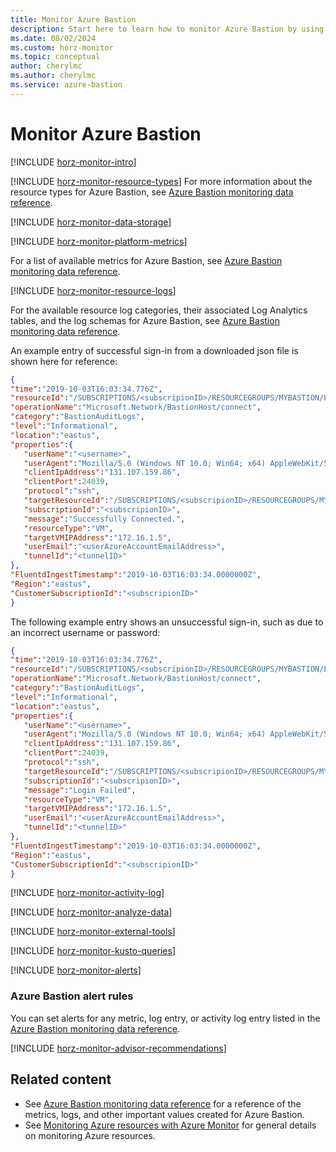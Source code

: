 ```yaml
---
title: Monitor Azure Bastion
description: Start here to learn how to monitor Azure Bastion by using Azure Monitor. Learn about available metrics and logs.
ms.date: 08/02/2024
ms.custom: horz-monitor
ms.topic: conceptual
author: cherylmc
ms.author: cherylmc
ms.service: azure-bastion
---
```


# Monitor Azure Bastion

[!INCLUDE [horz-monitor-intro](~/reusable-content/ce-skilling/azure/includes/azure-monitor/horizontals/horz-monitor-intro.md)]

[!INCLUDE [horz-monitor-resource-types](~/reusable-content/ce-skilling/azure/includes/azure-monitor/horizontals/horz-monitor-resource-types.md)]
For more information about the resource types for Azure Bastion, see [Azure Bastion monitoring data reference](monitor-bastion-reference.md).

[!INCLUDE [horz-monitor-data-storage](~/reusable-content/ce-skilling/azure/includes/azure-monitor/horizontals/horz-monitor-data-storage.md)]

[!INCLUDE [horz-monitor-platform-metrics](~/reusable-content/ce-skilling/azure/includes/azure-monitor/horizontals/horz-monitor-platform-metrics.md)]

For a list of available metrics for Azure Bastion, see [Azure Bastion monitoring data reference](monitor-bastion-reference.md#metrics).

[!INCLUDE [horz-monitor-resource-logs](~/reusable-content/ce-skilling/azure/includes/azure-monitor/horizontals/horz-monitor-resource-logs.md)]

For the available resource log categories, their associated Log Analytics tables, and the log schemas for Azure Bastion, see [Azure Bastion monitoring data reference](monitor-bastion-reference.md#resource-logs).

An example entry of successful sign-in from a downloaded json file is shown here for reference:

```json
{ 
"time":"2019-10-03T16:03:34.776Z",
"resourceId":"/SUBSCRIPTIONS/<subscripionID>/RESOURCEGROUPS/MYBASTION/PROVIDERS/MICROSOFT.NETWORK/BASTIONHOSTS/MYBASTION-BASTION",
"operationName":"Microsoft.Network/BastionHost/connect",
"category":"BastionAuditLogs",
"level":"Informational",
"location":"eastus",
"properties":{ 
   "userName":"<username>",
   "userAgent":"Mozilla/5.0 (Windows NT 10.0; Win64; x64) AppleWebKit/537.36 (KHTML, like Gecko) Chrome/77.0.3865.90 Safari/537.36",
   "clientIpAddress":"131.107.159.86",
   "clientPort":24039,
   "protocol":"ssh",
   "targetResourceId":"/SUBSCRIPTIONS/<subscripionID>/RESOURCEGROUPS/MYBASTION/PROVIDERS/MICROSOFT.COMPUTE/VIRTUALMACHINES/LINUX-KEY",
   "subscriptionId":"<subscripionID>",
   "message":"Successfully Connected.",
   "resourceType":"VM",
   "targetVMIPAddress":"172.16.1.5",
   "userEmail":"<userAzureAccountEmailAddress>",
   "tunnelId":"<tunnelID>"
},
"FluentdIngestTimestamp":"2019-10-03T16:03:34.0000000Z",
"Region":"eastus",
"CustomerSubscriptionId":"<subscripionID>"
}
```

The following example entry shows an unsuccessful sign-in, such as due to an incorrect username or password:

```json
{ 
"time":"2019-10-03T16:03:34.776Z",
"resourceId":"/SUBSCRIPTIONS/<subscripionID>/RESOURCEGROUPS/MYBASTION/PROVIDERS/MICROSOFT.NETWORK/BASTIONHOSTS/MYBASTION-BASTION",
"operationName":"Microsoft.Network/BastionHost/connect",
"category":"BastionAuditLogs",
"level":"Informational",
"location":"eastus",
"properties":{ 
   "userName":"<username>",
   "userAgent":"Mozilla/5.0 (Windows NT 10.0; Win64; x64) AppleWebKit/537.36 (KHTML, like Gecko) Chrome/77.0.3865.90 Safari/537.36",
   "clientIpAddress":"131.107.159.86",
   "clientPort":24039,
   "protocol":"ssh",
   "targetResourceId":"/SUBSCRIPTIONS/<subscripionID>/RESOURCEGROUPS/MYBASTION/PROVIDERS/MICROSOFT.COMPUTE/VIRTUALMACHINES/LINUX-KEY",
   "subscriptionId":"<subscripionID>",
   "message":"Login Failed",
   "resourceType":"VM",
   "targetVMIPAddress":"172.16.1.5",
   "userEmail":"<userAzureAccountEmailAddress>",
   "tunnelId":"<tunnelID>"
},
"FluentdIngestTimestamp":"2019-10-03T16:03:34.0000000Z",
"Region":"eastus",
"CustomerSubscriptionId":"<subscripionID>"
}
```

[!INCLUDE [horz-monitor-activity-log](~/reusable-content/ce-skilling/azure/includes/azure-monitor/horizontals/horz-monitor-activity-log.md)]

[!INCLUDE [horz-monitor-analyze-data](~/reusable-content/ce-skilling/azure/includes/azure-monitor/horizontals/horz-monitor-analyze-data.md)]

[!INCLUDE [horz-monitor-external-tools](~/reusable-content/ce-skilling/azure/includes/azure-monitor/horizontals/horz-monitor-external-tools.md)]

[!INCLUDE [horz-monitor-kusto-queries](~/reusable-content/ce-skilling/azure/includes/azure-monitor/horizontals/horz-monitor-kusto-queries.md)]

[!INCLUDE [horz-monitor-alerts](~/reusable-content/ce-skilling/azure/includes/azure-monitor/horizontals/horz-monitor-alerts.md)]

### Azure Bastion alert rules

You can set alerts for any metric, log entry, or activity log entry listed in the [Azure Bastion monitoring data reference](monitor-bastion-reference.md).

[!INCLUDE [horz-monitor-advisor-recommendations](~/reusable-content/ce-skilling/azure/includes/azure-monitor/horizontals/horz-monitor-advisor-recommendations.md)]

## Related content

- See [Azure Bastion monitoring data reference](monitor-bastion-reference.md) for a reference of the metrics, logs, and other important values created for Azure Bastion.
- See [Monitoring Azure resources with Azure Monitor](/azure/azure-monitor/essentials/monitor-azure-resource) for general details on monitoring Azure resources.

